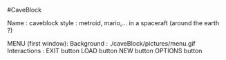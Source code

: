 #CaveBlock

Name : caveblock
style : metroid, mario,... in a spaceraft (around the earth ?)

MENU (first window):
    Background : ./caveBlock/pictures/menu.gif
    Interactions :  EXIT button
                    LOAD button
                    NEW button
                    OPTIONS button